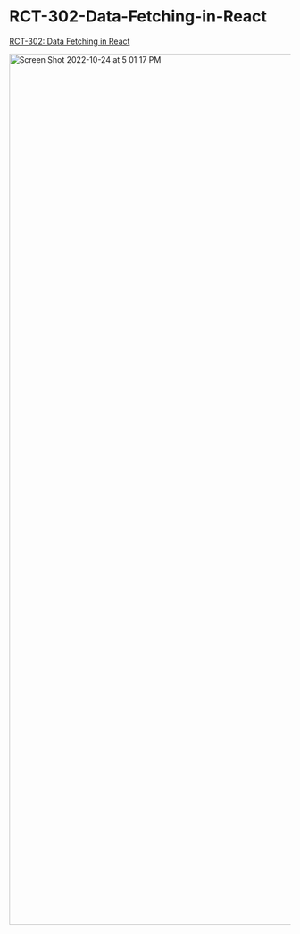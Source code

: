 # RCT-302-Data-Fetching-in-React
[RCT-302: Data Fetching in React](https://codeandtheory.atlassian.net/browse/RCT-169)

<img width="1558" alt="Screen Shot 2022-10-24 at 5 01 17 PM" src="https://user-images.githubusercontent.com/89882954/197491759-5c76c2af-03b0-4809-949a-f267485adc63.png">
